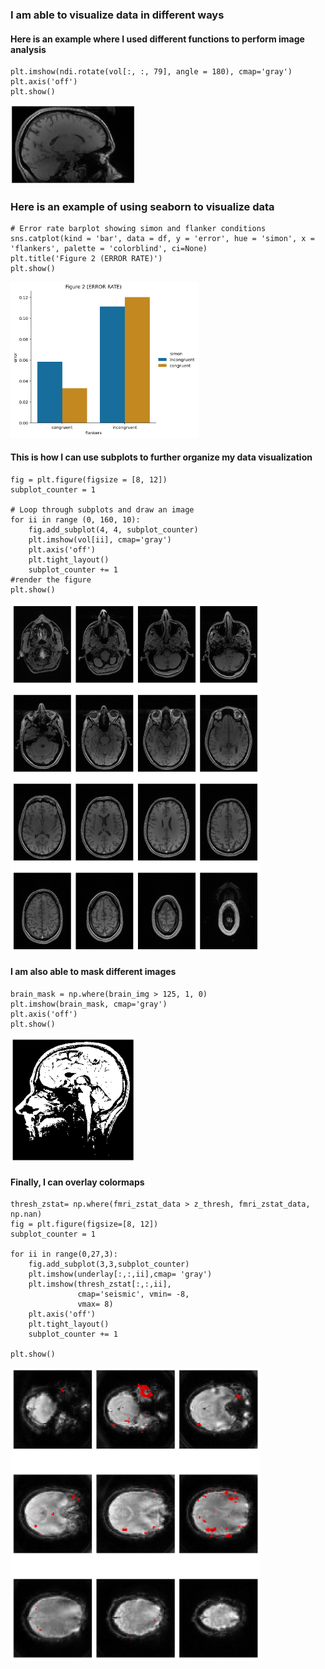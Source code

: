 ### I am able to visualize data in different ways

#### Here is an example where I used different functions to perform image analysis


    plt.imshow(ndi.rotate(vol[:, :, 79], angle = 180), cmap='gray')
    plt.axis('off')
    plt.show()

<img width="200"  src="a-3.png">


### Here is an example of using seaborn to visualize data


    # Error rate barplot showing simon and flanker conditions
    sns.catplot(kind = 'bar', data = df, y = 'error', hue = 'simon', x = 'flankers', palette = 'colorblind', ci=None)
    plt.title('Figure 2 (ERROR RATE)')
    plt.show()
    
    
<img width="300"  src="a-4.png">

#### This is how I can use subplots to further organize my data visualization

    fig = plt.figure(figsize = [8, 12])
    subplot_counter = 1

    # Loop through subplots and draw an image 
    for ii in range (0, 160, 10): 
        fig.add_subplot(4, 4, subplot_counter) 
        plt.imshow(vol[ii], cmap='gray')
        plt.axis('off')
        plt.tight_layout()
        subplot_counter += 1 
    #render the figure 
    plt.show()
    
 <img width="400"  src="a-5.png">

#### I am also able to mask different images

    brain_mask = np.where(brain_img > 125, 1, 0)
    plt.imshow(brain_mask, cmap='gray')
    plt.axis('off')
    plt.show()
    
 <img width="200"  src="a-6.png">

#### Finally, I can overlay colormaps

    thresh_zstat= np.where(fmri_zstat_data > z_thresh, fmri_zstat_data, np.nan)
    fig = plt.figure(figsize=[8, 12])
    subplot_counter = 1

    for ii in range(0,27,3):
        fig.add_subplot(3,3,subplot_counter)
        plt.imshow(underlay[:,:,ii],cmap= 'gray')
        plt.imshow(thresh_zstat[:,:,ii],
                   cmap='seismic', vmin= -8,
                   vmax= 8)
        plt.axis('off')
        plt.tight_layout()
        subplot_counter += 1 
        
    plt.show()

<img width="400"  src="a-7.png">
